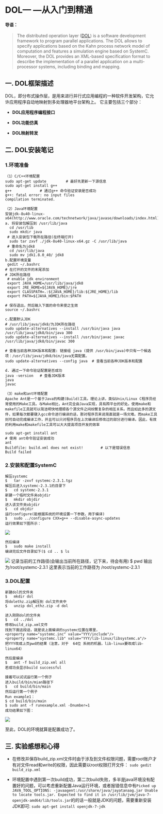 
# DOL— —从入门到精通
#### 导语：

> The distributed operation layer ([DOL](http://www.tik.ee.ethz.ch/~shapes/dol.html)) is a software development framework to program parallel applications. The DOL allows to specify applications based on the Kahn process network model of computation and features a simulation engine based on SystemC. Moreover, the DOL provides an XML-based specification format to describe the implementation of a parallel application on a multi-processor systems, including binding and mapping.

## 一. DOL框架描述

DOL，即分布式操作层，是用来进行并行式应用编程的一种软件开发架构，它允许应用程序自动地映射到多处理器地平台架构上。
它主要包括三个部分：
    
- **DOL应用程序编程接口**



- **DOL功能仿真**



- **DOL映射转发**




## 二. DOL安装笔记
### 1.环境准备
	（1）C/C++环境配置 
    sudo apt-get update        	# 最好先更新一下源信息
    sudo apt-get install g++
    g++				# 通过g++ 命令验证安装是否成功
    g++: fatal error: no input files
    compilation terminated.

	（2）Java环境配置
	安装jdk-8u40-linux-x64(http://www.oracle.com/technetwork/java/javase/downloads/index.html)
    a. 将安装包解压到 /usr/lib/java
      cd /usr/lib
      sudo mkdir java
     # 进入安装包下载所在路径(在终端打开)
      sudo tar zxvf ./jdk-8u40-linux-x64.gz -C /usr/lib/java
     # 重命名为jdk8
      cd /usr/lib/java
      sudo mv jdk1.8.0_40/ jdk8
    b.配置环境变量
     gedit ~/.bashrc
    # 在打开的文件的末尾添加
    # JDK所在路径
     # enable jdk environment
     export JAVA_HOME=/usr/lib/java/jdk8
     export JRE_HOME=${JAVA_HOME}/jre
     export CLASSPATH=.:${JAVA_HOME}/lib:${JRE_HOME}/lib
     export PATH=${JAVA_HOME}/bin:$PATH

    # 保存退出，然后输入下面的命令来使之生效
    source ~/.bashrc

    c.配置默认JDK
    # /usr/lib/java/jdk8/为JDK所在路径
    sudo update-alternatives --install /usr/bin/java java /usr/lib/java/jdk8/bin/java 300
    sudo update-alternatives --install /usr/bin/javac javac /usr/lib/java/jdk8/bin/javac 300

    # 查看当前各种JDK版本和配置: 链接组 java (提供 /usr/bin/java)中只有一个候选项：/usr/lib/java/jdk8/bin/java无需配置。
    sudo update-alternatives --config java	# 查看当前各种JDK版本和配置

    d. 通过一下命令验证配置是否成功
    java -version	# 查看JDK版本
    java
    javac

	（3）make和ant环境配置 
	Apache Ant是一个基于Java的构建(Build)工具。理论上讲，类似Unix/Linux C程序员经常使用的Make工具。与Make相比，Ant完全由Java实现，具有跨平台的好处。使用make和makefile工具就可以简洁明快地理顺各个源文件之间纷繁复杂的相互关系。而且如此多的源文件，如果每次都要键入gcc命令进行编译的话，那对程序员来说简直就是一场灾难。而make工具则可自动完成编译工作，并且可以只对程序员在上次编译后修改过的部分进行编译。因此，有效的利用make和makefile工具可以大大提高项目开发的效率
    
	sudo apt-get install ant
    # 使用 ant命令验证安装成功
    ant
    Buildfile: build.xml does not exist!		# 以下是错误信息
    Build failed

### 2.安装和配置SystemC
	解压systemc
   	$	tar -zxvf systemc-2.3.1.tgz
	解压后进入systemc-2.3.1的目录下
	$	cd systemc-2.3.1
	新建一个临时文件夹objdir
	$	mkdir objdir
	进入该文件夹objdir
	$	cd objdir
	运行configure(能根据系统的环境设置一下参数，用于编译)
	$	sudo ../configure CXX=g++ --disable-async-updates
	运行效果如下图所示：
![](http://oe4493xaz.bkt.clouddn.com/%E5%9B%BE%E7%89%871.jpg)

	然后编译
	$	sudo make install
	编译完后文件目录如下($ cd .. $ ls
![](http://oe4493xaz.bkt.clouddn.com/%E5%9B%BE%E7%89%872.jpg)
	记录当前的工作路径(会输出当前所在路径，记下来，待会有用)
	$	pwd
	输出为/root/systemc-2.3.1
	这里表示当前的工作路径为 /root/systemc-2.3.1

### 3.DOL配置

    新建dol的文件夹 
	$	mkdir dol
	将dolethz.zip解压到 dol文件夹中
	$	unzip dol_ethz.zip -d dol

	进入刚刚dol的文件夹
	$	cd ../dol
	修改build_zip.xml文件
	找到下面这段话，就是说上面编译的systemc位置在哪里，
	<property name="systemc.inc" value="YYY/include"/>
	<property name="systemc.lib" value="YYY/lib-linux/libsystemc.a"/>
	把YYY改成上页pwd的结果（注意，对于  64位 系统的机器，lib-linux要改成lib-linux64）

	然后是编译
	$	ant -f build_zip.xml all
	若成功会显示build successful

	接着可以试试运行第一个例子
	进入build/bin/mian路径下
	$	cd build/bin/main
	然后运行第一个例子
	Run example1：
	$ cd build/bin/main
	$ sudo ant -f runexample.xml -Dnumber=1
	成功结果如下图：
![](http://oe4493xaz.bkt.clouddn.com/%E5%9B%BE%E7%89%874.jpg)

至此，DOL的环境就算是配置成功了。


## 三. 实验感想和心得

- 在修改并保存build_zip.xml文件时由于涉及到文件权限问题，需要root账户才有对文件read和write的权限，因此需要以root权限打开文件：
`sudo gedit build_zip.xml `


- 环境配置中遇到第一次build成功，第二次build失败，多半是java环境没有配置好的问题，可以考虑重新配置Java运行环境，或者报错信息中有`Picked up JAVA_TOOL_OPTIONS: -javaagent:/usr/share/java/jayatanaag.jar Unable to locate tools.jar. Expected to find it in /usr/lib/jvm/java-7-openjdk-amd64/lib/tools.jar`的的话一般就是JDK的问题，需要重新安装JDK即可:
`sudo apt-get install openjdk-7-jdk`